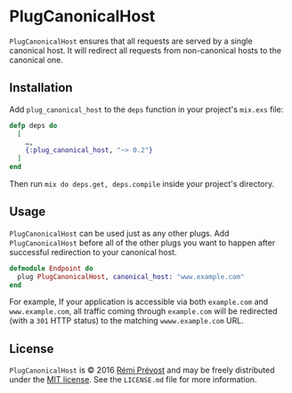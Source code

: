 PlugCanonicalHost
=================

`PlugCanonicalHost` ensures that all requests are served by a single canonical
host. It will redirect all requests from non-canonical hosts to the canonical
one.

Installation
------------

Add `plug_canonical_host` to the `deps` function in your project's `mix.exs` file:

```elixir
defp deps do
  [
    …,
    {:plug_canonical_host, "~> 0.2"}
  ]
end
```

Then run `mix do deps.get, deps.compile` inside your project's directory.

Usage
-----

`PlugCanonicalHost` can be used just as any other plugs. Add `PlugCanonicalHost`
before all of the other plugs you want to happen after successful redirection
to your canonical host.

```elixir
defmodule Endpoint do
  plug PlugCanonicalHost, canonical_host: "www.example.com"
end
```

For example, If your application is accessible via both `example.com` and
`www.example.com`, all traffic coming through `example.com` will be redirected
(with a `301` HTTP status) to the matching `wwww.example.com` URL.

License
-------

`PlugCanonicalHost` is © 2016 [Rémi Prévost](http://exomel.com) and may be
freely distributed under the [MIT license](https://github.com/remiprev/plug_canonical_host/blob/master/LICENSE.md). See the
`LICENSE.md` file for more information.
